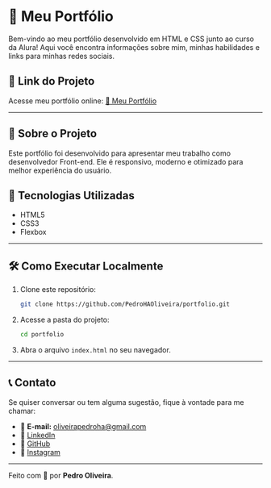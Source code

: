 # 🚀 Meu Portfólio

Bem-vindo ao meu portfólio desenvolvido em HTML e CSS junto ao curso da Alura! Aqui você encontra informações sobre mim, minhas habilidades e links para minhas redes sociais.

## 🔗 Link do Projeto

Acesse meu portfólio online:
[📎 Meu Portfólio](https://seu-link-aqui.com)

---

## 📌 Sobre o Projeto

Este portfólio foi desenvolvido para apresentar meu trabalho como desenvolvedor Front-end. Ele é responsivo, moderno e otimizado para melhor experiência do usuário.

## 🎨 Tecnologias Utilizadas

- HTML5
- CSS3
- Flexbox


---

## 🛠 Como Executar Localmente

1. Clone este repositório:
   ```bash
   git clone https://github.com/PedroHAOliveira/portfolio.git
   ```
2. Acesse a pasta do projeto:
   ```bash
   cd portfolio
   ```
3. Abra o arquivo `index.html` no seu navegador.

---

## 📞 Contato

Se quiser conversar ou tem alguma sugestão, fique à vontade para me chamar:

- 📧 **E-mail:** oliveirapedroha@gmail.com  
- 💼 [LinkedIn](https://www.linkedin.com/in/pedroh-oliveira/)  
- 🐙 [GitHub](https://github.com/PedroHAOliveira)  
- 📸 [Instagram](https://www.instagram.com/pedroh_aoliveira/)

---

Feito com 💙 por **Pedro Oliveira**.

